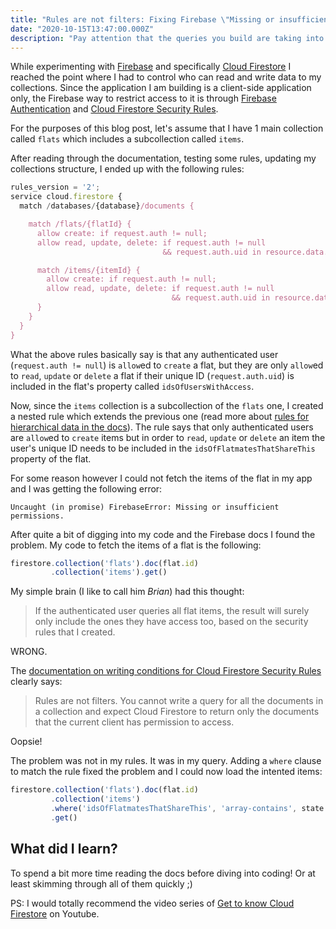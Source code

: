```yaml
---
title: "Rules are not filters: Fixing Firebase \"Missing or insufficient permissions\" error"
date: "2020-10-15T13:47:00.000Z"
description: "Pay attention that the queries you build are taking into account your security rules. Firebase will return an error in case you are querying for resources that the authenticated user has no access to."
---
```


While experimenting with [Firebase](https://firebase.google.com/) and specifically [Cloud Firestore](https://firebase.google.com/docs/firestore) I reached the point where I had to control who can read and write data to my collections. Since the application I am building is a client-side application only, the Firebase way to restrict access to it is through [Firebase Authentication](https://firebase.google.com/products/auth) and [Cloud Firestore Security Rules](https://firebase.google.com/docs/firestore/security/get-started).

For the purposes of this blog post, let's assume that I have 1 main collection called `flats` which includes a subcollection called `items`.

After reading through the documentation, testing some rules, updating my collections structure, I ended up with the following rules:

```js
rules_version = '2';
service cloud.firestore {
  match /databases/{database}/documents {

    match /flats/{flatId} {
      allow create: if request.auth != null;
      allow read, update, delete: if request.auth != null
                                  && request.auth.uid in resource.data.idsOfUsersWithAccess;

      match /items/{itemId} {
        allow create: if request.auth != null;
        allow read, update, delete: if request.auth != null
                                    && request.auth.uid in resource.data.idsOfFlatmatesThatShareThis;
      }
    }
  }
}
```

What the above rules basically say is that any authenticated user (`request.auth != null`) is `allow`ed to `create` a flat, but they are only `allow`ed to `read`, `update` or `delete` a flat if their unique ID (`request.auth.uid`) is included in the flat's property called `idsOfUsersWithAccess`.

Now, since the `items` collection is a subcollection of the `flats` one, I created a nested rule which extends the previous one (read more about [rules for hierarchical data in the docs](https://firebase.google.com/docs/firestore/security/rules-structure#hierarchical_data)). The rule says that only authenticated users are `allow`ed to `create` items but in order to `read`, `update` or `delete` an item the user's unique ID needs to be included in the `idsOfFlatmatesThatShareThis` property of the flat.

For some reason however I could not fetch the items of the flat in my app and I was getting the following error:

```
Uncaught (in promise) FirebaseError: Missing or insufficient permissions.
```

After quite a bit of digging into my code and the Firebase docs I found the problem. My code to fetch the items of a flat is the following:

```js
firestore.collection('flats').doc(flat.id)
         .collection('items').get()
```

My simple brain (I like to call him _Brian_) had this thought:

> If the authenticated user queries all flat items, the result will surely only include the ones they have access too, based on the security rules that I created.

WRONG.

The [documentation on writing conditions for Cloud Firestore Security Rules](https://firebase.google.com/docs/firestore/security/rules-conditions) clearly says:

> Rules are not filters. You cannot write a query for all the documents in a collection and expect Cloud Firestore to return only the documents that the current client has permission to access.

Oopsie!

The problem was not in my rules. It was in my query. Adding a `where` clause to match the rule fixed the problem and I could now load the intented items:

```js
firestore.collection('flats').doc(flat.id)
         .collection('items')
         .where('idsOfFlatmatesThatShareThis', 'array-contains', state.user.id)
         .get()
```

## What did I learn?
To spend a bit more time reading the docs before diving into coding! Or at least skimming through all of them quickly ;)

PS: I would totally recommend the video series of [Get to know Cloud Firestore](https://www.youtube.com/playlist?list=PLl-K7zZEsYLluG5MCVEzXAQ7ACZBCuZgZ) on Youtube.
